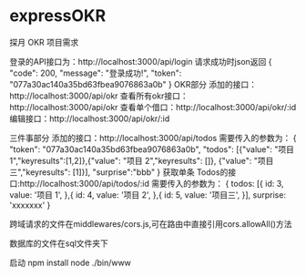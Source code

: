 # expressOKR
探月 OKR 项目需求

登录的API接口为：http://localhost:3000/api/login
请求成功时json返回
{
    "code": 200,
    "message": "登录成功!",
    "token": "077a30ac140a35bd63fbea9076863a0b"
}
OKR部分
添加的接口：http://localhost:3000/api/okr
查看所有okr接口：http://localhost:3000/api/okr
查看单个借口：http://localhost:3000/api/okr/:id
编辑接口：http://localhost:3000/api/okr/:id


三件事部分
添加的接口：http://localhost:3000/api/todos
需要传入的参数为：
{
  "token": "077a30ac140a35bd63fbea9076863a0b",
  "todos": [{"value": "项目 1","keyresults":[1,2]},{"value": "项目 2","keyresults": []},
            {"value": "项目三","keyresults": [1]}],
  "surprise":"bbb"
}
获取单条 Todos的接口:http://localhost:3000/api/todos/:id
需要传入的参数为：
{
  todos: [{
    id: 3,
    value: '项目 1',
  },{
    id: 4,
    value: '项目 2',
  },{
    id: 5,
    value: '项目三',
  }],
  surprise: 'xxxxxxx'
}

跨域请求的文件在middlewares/cors.js,可在路由中直接引用cors.allowAll()方法

数据库的文件在sql文件夹下


启动 npm install 
    node ./bin/www
    



